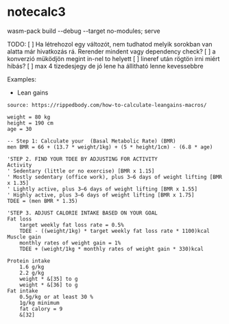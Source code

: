 # notecalc3

 wasm-pack build --debug --target no-modules; serve
 
 TODO:
[ ] Ha létrehozol egy változót, nem tudhatod melyik sorokban van alatta már
 hivatkozás rá.
 Rerender mindent vagy dependency check?
[ ] a konverzió müködjön megint in-nel to helyett
[ ] lineref után rögtön irni miért hibás?
[ ] max 4 tizedesjegy de jó lene ha állitható lenne kevessebbre

 
 
 Examples:
 
 - Lean gains
```
source: https://rippedbody.com/how-to-calculate-leangains-macros/

weight = 80 kg
height = 190 cm
age = 30

-- Step 1: Calculate your  (Basal Metabolic Rate) (BMR)
men BMR = 66 + (13.7 * weight/1kg) + (5 * height/1cm) - (6.8 * age)

'STEP 2. FIND YOUR TDEE BY ADJUSTING FOR ACTIVITY
Activity 
' Sedentary (little or no exercise) [BMR x 1.15]
' Mostly sedentary (office work), plus 3–6 days of weight lifting [BMR x 1.35]
' Lightly active, plus 3–6 days of weight lifting [BMR x 1.55]
' Highly active, plus 3–6 days of weight lifting [BMR x 1.75]
TDEE = (men BMR * 1.35)

'STEP 3. ADJUST CALORIE INTAKE BASED ON YOUR GOAL
Fat loss
    target weekly fat loss rate = 0.5%
    TDEE - ((weight/1kg) * target weekly fat loss rate * 1100)kcal
Muscle gain
    monthly rates of weight gain = 1%
    TDEE + (weight/1kg * monthly rates of weight gain * 330)kcal

Protein intake
    1.6 g/kg
    2.2 g/kg
    weight * &[35] to g
    weight * &[36] to g
Fat intake
    0.5g/kg or at least 30 %
    1g/kg minimum
    fat calory = 9
    &[32]
```
 